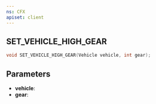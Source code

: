 ```yaml
---
ns: CFX
apiset: client
---
```

## SET_VEHICLE_HIGH_GEAR

```c
void SET_VEHICLE_HIGH_GEAR(Vehicle vehicle, int gear);
```


## Parameters
* **vehicle**: 
* **gear**: 

